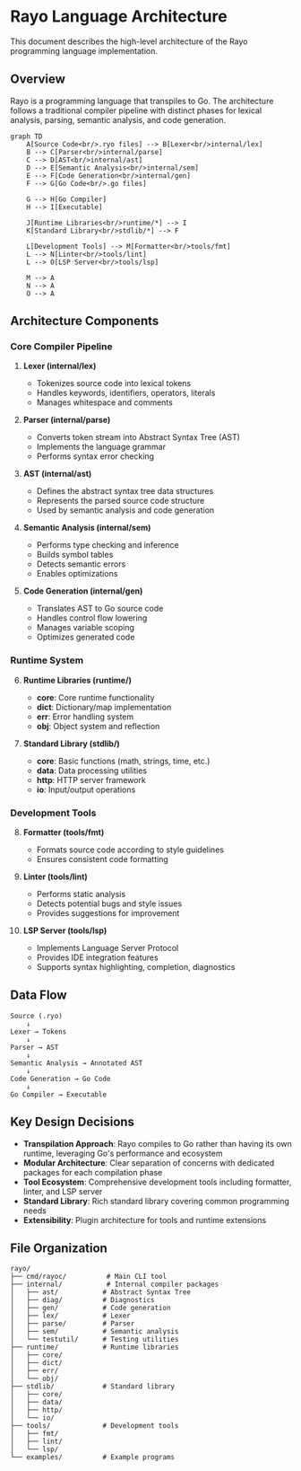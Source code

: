 # Rayo Language Architecture

This document describes the high-level architecture of the Rayo programming language implementation.

## Overview

Rayo is a programming language that transpiles to Go. The architecture follows a traditional compiler pipeline with distinct phases for lexical analysis, parsing, semantic analysis, and code generation.

```mermaid
graph TD
    A[Source Code<br/>.ryo files] --> B[Lexer<br/>internal/lex]
    B --> C[Parser<br/>internal/parse]
    C --> D[AST<br/>internal/ast]
    D --> E[Semantic Analysis<br/>internal/sem]
    E --> F[Code Generation<br/>internal/gen]
    F --> G[Go Code<br/>.go files]

    G --> H[Go Compiler]
    H --> I[Executable]

    J[Runtime Libraries<br/>runtime/*] --> I
    K[Standard Library<br/>stdlib/*] --> F

    L[Development Tools] --> M[Formatter<br/>tools/fmt]
    L --> N[Linter<br/>tools/lint]
    L --> O[LSP Server<br/>tools/lsp]

    M --> A
    N --> A
    O --> A
```

## Architecture Components

### Core Compiler Pipeline

1. **Lexer (internal/lex)**
   - Tokenizes source code into lexical tokens
   - Handles keywords, identifiers, operators, literals
   - Manages whitespace and comments

2. **Parser (internal/parse)**
   - Converts token stream into Abstract Syntax Tree (AST)
   - Implements the language grammar
   - Performs syntax error checking

3. **AST (internal/ast)**
   - Defines the abstract syntax tree data structures
   - Represents the parsed source code structure
   - Used by semantic analysis and code generation

4. **Semantic Analysis (internal/sem)**
   - Performs type checking and inference
   - Builds symbol tables
   - Detects semantic errors
   - Enables optimizations

5. **Code Generation (internal/gen)**
   - Translates AST to Go source code
   - Handles control flow lowering
   - Manages variable scoping
   - Optimizes generated code

### Runtime System

6. **Runtime Libraries (runtime/)**
   - **core**: Core runtime functionality
   - **dict**: Dictionary/map implementation
   - **err**: Error handling system
   - **obj**: Object system and reflection

7. **Standard Library (stdlib/)**
   - **core**: Basic functions (math, strings, time, etc.)
   - **data**: Data processing utilities
   - **http**: HTTP server framework
   - **io**: Input/output operations

### Development Tools

8. **Formatter (tools/fmt)**
   - Formats source code according to style guidelines
   - Ensures consistent code formatting

9. **Linter (tools/lint)**
   - Performs static analysis
   - Detects potential bugs and style issues
   - Provides suggestions for improvement

10. **LSP Server (tools/lsp)**
    - Implements Language Server Protocol
    - Provides IDE integration features
    - Supports syntax highlighting, completion, diagnostics

## Data Flow

```text
Source (.ryo)
    ↓
Lexer → Tokens
    ↓
Parser → AST
    ↓
Semantic Analysis → Annotated AST
    ↓
Code Generation → Go Code
    ↓
Go Compiler → Executable
```

## Key Design Decisions

- **Transpilation Approach**: Rayo compiles to Go rather than having its own runtime, leveraging Go's performance and ecosystem
- **Modular Architecture**: Clear separation of concerns with dedicated packages for each compilation phase
- **Tool Ecosystem**: Comprehensive development tools including formatter, linter, and LSP server
- **Standard Library**: Rich standard library covering common programming needs
- **Extensibility**: Plugin architecture for tools and runtime extensions

## File Organization

```text
rayo/
├── cmd/rayoc/          # Main CLI tool
├── internal/           # Internal compiler packages
│   ├── ast/           # Abstract Syntax Tree
│   ├── diag/          # Diagnostics
│   ├── gen/           # Code generation
│   ├── lex/           # Lexer
│   ├── parse/         # Parser
│   ├── sem/           # Semantic analysis
│   └── testutil/      # Testing utilities
├── runtime/           # Runtime libraries
│   ├── core/
│   ├── dict/
│   ├── err/
│   └── obj/
├── stdlib/            # Standard library
│   ├── core/
│   ├── data/
│   ├── http/
│   └── io/
├── tools/             # Development tools
│   ├── fmt/
│   ├── lint/
│   └── lsp/
└── examples/          # Example programs
```
